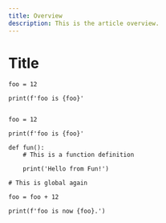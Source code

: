 ```yaml
---
title: Overview
description: This is the article overview.
---
```

# Title


```python{class="line-numbers"}
foo = 12

print(f'foo is {foo}'
```


<pre  class="line-numbers language-python" data-start="20" data-line-offset="20" data-line="24-27, 33">
<code>
foo = 12

print(f'foo is {foo}'

def fun():
    # This is a function definition

    print('Hello from Fun!')

# This is global again

foo = foo + 12

print(f'foo is now {foo}.')
</code>
</pre>
